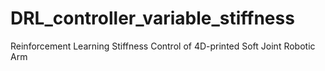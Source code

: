 # DRL_controller_variable_stiffness
Reinforcement Learning Stiffness Control of 4D-printed Soft Joint Robotic Arm
